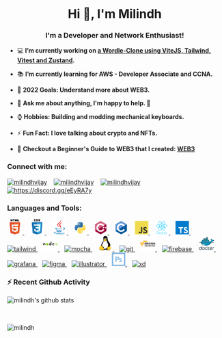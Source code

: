 <h1 align="center">Hi 👋, I'm Milindh</h1>
<h3 align="center">I'm a Developer and Network Enthusiast!</h3>

- 💻 **I’m currently working on [a Wordle-Clone using ViteJS, Tailwind, Vitest and Zustand](https://github.com/milindhvijay/Wordle-Clone/tree/vitejs-version).**

- 📚 **I’m currently learning for AWS - Developer Associate and CCNA.**

- 🥅 **2022 Goals: Understand more about WEB3.**

- 💬 **Ask me about anything, I'm happy to help. 🙂**

- ⌚ **Hobbies: Building and modding mechanical keyboards.**

- ⚡ **Fun Fact: I love talking about crypto and NFTs.**

- 📝 **Checkout a Beginner's Guide to WEB3 that I created: [WEB3](https://tangy-artichoke-dae.notion.site/Beginner-s-Guide-to-WEB3-194627c0b72b474d8248b18c1bb37fc0)**

<h3 align="left">Connect with me:</h3>
<p align="left">
<a href="https://linkedin.com/in/milindhvijay" target="blank"><img align="center" src="https://raw.githubusercontent.com/rahuldkjain/github-profile-readme-generator/master/src/images/icons/Social/linked-in-alt.svg" alt="milindhvijay" height="28" width="32" /></a>
&nbsp;&nbsp;
<a href="https://instagram.com/milindhvijay" target="blank"><img align="center" src="https://raw.githubusercontent.com/rahuldkjain/github-profile-readme-generator/master/src/images/icons/Social/instagram.svg" alt="milindhvijay" height="28" width="36" /></a>
&nbsp;&nbsp;
<a href="https://twitter.com/milindhvijay" target="blank"><img align="center" src="https://raw.githubusercontent.com/rahuldkjain/github-profile-readme-generator/master/src/images/icons/Social/twitter.svg" alt="milindhvijay" height="30" width="36" /></a>
&nbsp;&nbsp;
<a href="https://discord.gg/https://discord.gg/eEyRA7y" target="blank"><img align="center" src="https://raw.githubusercontent.com/rahuldkjain/github-profile-readme-generator/master/src/images/icons/Social/discord.svg" alt="https://discord.gg/eEyRA7y" height="30" width="36" /></a>
</p>

<h3 align="left">Languages and Tools:</h3>
<p align="left"> 
<a href="https://www.w3.org/html/" target="_blank" rel="noreferrer"> <img src="https://raw.githubusercontent.com/devicons/devicon/master/icons/html5/html5-original-wordmark.svg" alt="html5" width="36" height="36"/> </a>
&nbsp;&nbsp;
<a href="https://www.w3schools.com/css/" target="_blank" rel="noreferrer"> <img src="https://raw.githubusercontent.com/devicons/devicon/master/icons/css3/css3-original-wordmark.svg" alt="css3" width="36" height="36"/> </a>
&nbsp;&nbsp;
<a href="https://www.java.com" target="_blank" rel="noreferrer"> <img src="https://raw.githubusercontent.com/devicons/devicon/master/icons/java/java-original.svg" alt="java" width="36" height="36"/> </a>
&nbsp;&nbsp;
<a href="https://www.python.org" target="_blank" rel="noreferrer"> <img src="https://raw.githubusercontent.com/devicons/devicon/master/icons/python/python-original.svg" alt="python" width="32" height="32"/> </a>
&nbsp;&nbsp;
<a href="https://www.w3schools.com/cpp/" target="_blank" rel="noreferrer"> <img src="https://raw.githubusercontent.com/devicons/devicon/master/icons/cplusplus/cplusplus-original.svg" alt="cplusplus" width="32" height="32"/> </a>
&nbsp;&nbsp;
<a href="https://www.cprogramming.com/" target="_blank" rel="noreferrer"> <img src="https://raw.githubusercontent.com/devicons/devicon/master/icons/c/c-original.svg" alt="c" width="32" height="32"/> </a>
&nbsp;&nbsp;
<a href="https://developer.mozilla.org/en-US/docs/Web/JavaScript" target="_blank" rel="noreferrer"> <img src="https://raw.githubusercontent.com/devicons/devicon/master/icons/javascript/javascript-original.svg" alt="javascript" width="32" height="32"/> </a>
&nbsp;&nbsp;
<a href="https://reactjs.org/" target="_blank" rel="noreferrer"> <img src="https://raw.githubusercontent.com/devicons/devicon/master/icons/react/react-original-wordmark.svg" alt="react" width="32" height="32"/> </a>
&nbsp;&nbsp;
<a href="https://www.typescriptlang.org/" target="_blank" rel="noreferrer"> <img src="https://raw.githubusercontent.com/devicons/devicon/master/icons/typescript/typescript-original.svg" alt="typescript" width="32" height="32"/> </a>
&nbsp;&nbsp;
<a href="https://tailwindcss.com/" target="_blank" rel="noreferrer"> <img src="https://www.vectorlogo.zone/logos/tailwindcss/tailwindcss-icon.svg" alt="tailwind" width="36" height="36"/> </a>
&nbsp;&nbsp;
<a href="https://nodejs.org" target="_blank" rel="noreferrer"> <img src="https://raw.githubusercontent.com/devicons/devicon/master/icons/nodejs/nodejs-original-wordmark.svg" alt="nodejs" width="36" height="36"/> </a>
&nbsp;&nbsp;
<a href="https://mochajs.org" target="_blank" rel="noreferrer"> <img src="https://www.vectorlogo.zone/logos/mochajs/mochajs-icon.svg" alt="mocha" width="36" height="36"/> </a>
&nbsp;&nbsp;
<a href="https://www.linux.org/" target="_blank" rel="noreferrer"> <img src="https://raw.githubusercontent.com/devicons/devicon/master/icons/linux/linux-original.svg" alt="linux" width="36" height="36"/> </a> 
&nbsp;&nbsp;
<a href="https://git-scm.com/" target="_blank" rel="noreferrer"> <img src="https://www.vectorlogo.zone/logos/git-scm/git-scm-icon.svg" alt="git" width="36" height="36"/> </a>
&nbsp;&nbsp;
<a href="https://aws.amazon.com" target="_blank" rel="noreferrer"> <img src="https://raw.githubusercontent.com/devicons/devicon/master/icons/amazonwebservices/amazonwebservices-original-wordmark.svg" alt="aws" width="36" height="36"/> </a>
&nbsp;&nbsp;
<a href="https://firebase.google.com/" target="_blank" rel="noreferrer"> <img src="https://www.vectorlogo.zone/logos/firebase/firebase-icon.svg" alt="firebase" width="32" height="32"/> </a>
&nbsp;&nbsp;
<a href="https://www.docker.com/" target="_blank" rel="noreferrer"> <img src="https://raw.githubusercontent.com/devicons/devicon/master/icons/docker/docker-original-wordmark.svg" alt="docker" width="36" height="36"/> </a>
&nbsp;&nbsp;
<a href="https://grafana.com" target="_blank" rel="noreferrer"> <img src="https://www.vectorlogo.zone/logos/grafana/grafana-icon.svg" alt="grafana" width="32" height="32"/>  </a>
&nbsp;&nbsp;
<a href="https://www.figma.com/" target="_blank" rel="noreferrer"> <img src="https://www.vectorlogo.zone/logos/figma/figma-icon.svg" alt="figma" width="32" height="32"/> </a> 
&nbsp;&nbsp;  
<a href="https://www.adobe.com/in/products/illustrator.html" target="_blank" rel="noreferrer"> <img src="https://www.vectorlogo.zone/logos/adobe_illustrator/adobe_illustrator-icon.svg" alt="illustrator" width="32" height="32"/> </a>   
&nbsp;&nbsp;
<a href="https://www.photoshop.com/en" target="_blank" rel="noreferrer"> <img src="https://raw.githubusercontent.com/devicons/devicon/master/icons/photoshop/photoshop-line.svg" alt="photoshop" width="32" height="32"/> </a>  
&nbsp;&nbsp;
<a href="https://www.adobe.com/products/xd.html" target="_blank" rel="noreferrer"> <img src="https://cdn.worldvectorlogo.com/logos/adobe-xd.svg" alt="xd" width="32" height="32"/> </a> 
</p>

### :zap: Recent Github Activity

<p><img align="center" widht="150%" alt="milindh's github stats" src="https://github-readme-stats.vercel.app/api?username=milindhvijay&show_icons=true&include_all_commits=true&theme=buefy&hide_border=false&title_color=ff652f&icon_color=FFE400&bg_color=09131B&text_color=ffffff&border_color=0c1a25" /> </p> 
<br>
<p><img align="center" width="50%" src="https://github-readme-stats.vercel.app/api/top-langs?username=milindhvijay&show_icons=true&locale=en&layout=compact&title_color=ff652f&icon_color=FFE400&bg_color=09131B&text_color=ffffff&border_color=0c1a25" alt="milindh" /></p>
